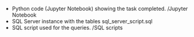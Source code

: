 - Python code (Jupyter Notebook) showing the task completed. /Jupyter Notebook
 - SQL Server instance with the tables sql_server_script.sql
 - SQL script used for the queries. /SQL scripts
